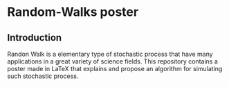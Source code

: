 # Random-Walks poster

## Introduction 

Randon Walk is a elementary type of stochastic process that have many applications in a great variety of science fields.
This repository contains a poster made in LaTeX that explains and propose an algorithm for simulating such stochastic process.

